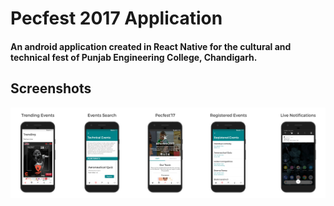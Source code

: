 # Pecfest 2017 Application
#### An android application created in React Native for the cultural and technical fest of Punjab Engineering College, Chandigarh.
## Screenshots
<img src="/PecfestApp.png">
